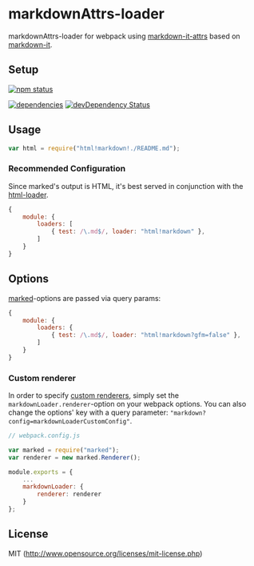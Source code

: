markdownAttrs-loader
===============

markdownAttrs-loader for webpack using [markdown-it-attrs](https://github.com/arve0/markdown-it-attrs) based on [markdown-it](https://github.com/markdown-it/markdown-it).


## Setup

[![npm status](https://nodei.co/npm/markdown-loader.svg?downloads=true&stars=true)](https://npmjs.org/package/markdown-loader)

[![dependencies](https://david-dm.org/peerigon/batch-replace.svg)](http://david-dm.org/peerigon/markdown-loader)
[![devDependency Status](https://david-dm.org/peerigon/batch-replace/dev-status.svg)](https://david-dm.org/peerigon/markdown-loader#info=devDependencies)

## Usage 

```javascript
var html = require("html!markdown!./README.md");
```

### Recommended Configuration

Since marked's output is HTML, it's best served in conjunction with the [html-loader](https://github.com/webpack/html-loader). 

```javascript
{
    module: {
        loaders: [
            { test: /\.md$/, loader: "html!markdown" },
        ]
    }
}
```

## Options

[marked](https://github.com/chjj/marked)-options are passed via query params:


```javascript
{
    module: {
        loaders: {
            { test: /\.md$/, loader: "html!markdown?gfm=false" },
        ]
    }
}
```

### Custom renderer

In order to specify [custom renderers](https://github.com/peerigon/markdown-loader/issues/5), simply set the `markdownLoader.renderer`-option on your webpack options. You can also change the options' key
with a query parameter: `"markdown?config=markdownLoaderCustomConfig"`.

```javascript
// webpack.config.js

var marked = require("marked");
var renderer = new marked.Renderer();

module.exports = {
    ...
    markdownLoader: {
        renderer: renderer
    }
};
```

## License

MIT (http://www.opensource.org/licenses/mit-license.php)
